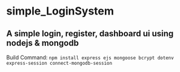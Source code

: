 # simple_LoginSystem
## A simple login, register, dashboard ui using nodejs &amp; mongodb

Build Command: 
``
npm install express ejs mongoose bcrypt dotenv express-session connect-mongodb-session
``
